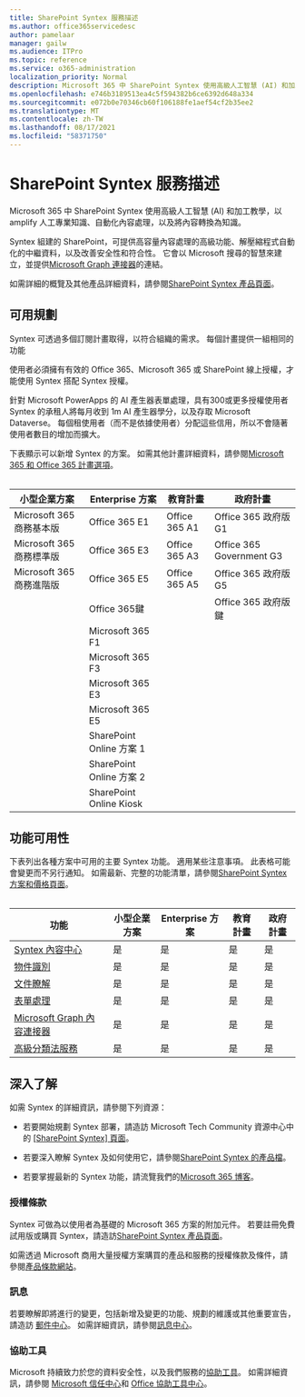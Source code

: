 ```yaml
---
title: SharePoint Syntex 服務描述
ms.author: office365servicedesc
author: pamelaar
manager: gailw
ms.audience: ITPro
ms.topic: reference
ms.service: o365-administration
localization_priority: Normal
description: Microsoft 365 中 SharePoint Syntex 使用高級人工智慧 (AI) 和加工教學，以 amplify 人工專業知識、自動化內容處理，以及將內容轉換為知識。
ms.openlocfilehash: e746b3189513ea4c5f594382b6ce6392d648a334
ms.sourcegitcommit: e072b0e70346cb60f106188fe1aef54cf2b35ee2
ms.translationtype: MT
ms.contentlocale: zh-TW
ms.lasthandoff: 08/17/2021
ms.locfileid: "58371750"
---
```

# <a name="sharepoint-syntex-service-description"></a>SharePoint Syntex 服務描述 

Microsoft 365 中 SharePoint Syntex 使用高級人工智慧 (AI) 和加工教學，以 amplify 人工專業知識、自動化內容處理，以及將內容轉換為知識。

Syntex 組建的 SharePoint，可提供高容量內容處理的高級功能、解壓縮程式自動化的中繼資料，以及改善安全性和符合性。 它會以 Microsoft 搜尋的智慧來建立，並提供[Microsoft Graph 連接器](/microsoftsearch/connectors-overview)的連結。

如需詳細的概覽及其他產品詳細資料，請參閱[SharePoint Syntex 產品頁面](https://aka.ms/sharepointsyntex)。

## <a name="available-plans"></a>可用規劃

Syntex 可透過多個訂閱計畫取得，以符合組織的需求。 每個計畫提供一組相同的功能

使用者必須擁有有效的 Office 365、Microsoft 365 或 SharePoint 線上授權，才能使用 Syntex 搭配 Syntex 授權。

針對 Microsoft PowerApps 的 AI 產生器表單處理，具有300或更多授權使用者 Syntex 的承租人將每月收到 1m AI 產生器學分，以及存取 Microsoft Dataverse。 每個租使用者（而不是依據使用者）分配這些信用，所以不會隨著使用者數目的增加而擴大。

下表顯示可以新增 Syntex 的方案。 如需其他計畫詳細資料，請參閱[Microsoft 365 和 Office 365 計畫選項](../office-365-platform-service-description/office-365-plan-options.md)。<br><br>


| 小型企業方案            | Enterprise 方案         | 教育計畫     | 政府計畫         |
| ------------------------------- | ------------------------ | ------------------- | ------------------------ |
| Microsoft 365 商務基本版    | Office 365 E1            | Office 365 A1       | Office 365 政府版 G1 |
| Microsoft 365 商務標準版 | Office 365 E3            | Office 365 A3       | Office 365 Government G3 |
| Microsoft 365 商務進階版  | Office 365 E5            | Office 365 A5       | Office 365 政府版 G5 |
|                                 | Office 365鍵            |                     | Office 365 政府版鍵 |
|                                 | Microsoft 365 F1         |                     |                          |
|                                 | Microsoft 365 F3         |                     |                          |
|                                 | Microsoft 365 E3         |                     |                          |
|                                 | Microsoft 365 E5         |                     |                          |
|                                 | SharePoint Online 方案 1 |                     |                          |
|                                 | SharePoint Online 方案 2 |                     |                          |
|                                 | SharePoint Online Kiosk  |                     |                          |

## <a name="feature-availability"></a>功能可用性

下表列出各種方案中可用的主要 Syntex 功能。 適用某些注意事項。 此表格可能會變更而不另行通知。 如需最新、完整的功能清單，請參閱[SharePoint Syntex 方案和價格頁面](https://www.microsoft.com/microsoft-365/enterprise/sharepoint-syntex)。<br><br>

| 功能 | 小型企業方案 | Enterprise 方案 | 教育計畫 | 政府計畫 |
|--|--|--|--|--|
| [Syntex 內容中心](sharepoint-syntex-features.md#syntex-content-center) | 是 | 是 | 是 | 是 |
| [物件識別](sharepoint-syntex-features.md#object-recognition) | 是 | 是 | 是 | 是 |
| [文件瞭解](sharepoint-syntex-features.md#document-understanding) | 是 | 是 | 是 | 是 |
| [表單處理](sharepoint-syntex-features.md#form-processing) | 是 | 是 | 是 | 是 |
| [Microsoft Graph 內容連接器](sharepoint-syntex-features.md#microsoft-graph-content-connectors) | 是 | 是 | 是 | 是 |
| [高級分類法服務](sharepoint-syntex-features.md#advanced-taxonomy-services) | 是 | 是 | 是 | 是 |

## <a name="learn-more"></a>深入了解

如需 Syntex 的詳細資訊，請參閱下列資源：

  - 若要開始規劃 Syntex 部署，請造訪 Microsoft Tech Community 資源中心中的 [ [SharePoint Syntex] 頁面](https://resources.techcommunity.microsoft.com/sharepoint-syntex/)。

  - 若要深入瞭解 Syntex 及如何使用它，請參閱[SharePoint Syntex 的產品檔](/microsoft-365/contentunderstanding/)。

  - 若要掌握最新的 Syntex 功能，請流覽我們的[Microsoft 365 博客](https://go.microsoft.com/fwlink/?linkid=2084915)。

### <a name="licensing-terms"></a>授權條款

Syntex 可做為以使用者為基礎的 Microsoft 365 方案的附加元件。 若要註冊免費試用版或購買 Syntex，請造訪[SharePoint Syntex 產品頁面](https://aka.ms/sharepointsyntex)。

如需透過 Microsoft 商用大量授權方案購買的產品和服務的授權條款及條件，請參閱[產品條款網站](https://www.microsoft.com/licensing/terms/)。

### <a name="messaging"></a>訊息

若要瞭解即將進行的變更，包括新增及變更的功能、規劃的維護或其他重要宣告，請造訪 [郵件中心](https://go.microsoft.com/fwlink/p/?linkid=2070717)。 如需詳細資訊，請參閱[訊息中心](/microsoft-365/admin/manage/message-center)。

### <a name="accessibility"></a>協助工具

Microsoft 持續致力於您的資料安全性，以及我們服務的[協助工具](https://www.microsoft.com/trust-center/compliance/accessibility)。 如需詳細資訊，請參閱 [Microsoft 信任中心](https://www.microsoft.com/trust-center)和 [Office 協助工具中心](https://support.office.com/article/ecab0fcf-d143-4fe8-a2ff-6cd596bddc6d)。
